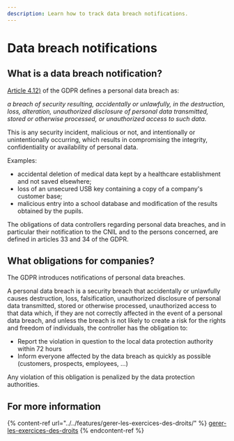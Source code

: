 ```yaml
---
description: Learn how to track data breach notifications.
---
```


# Data breach notifications

## What is a data breach notification?

[Article 4.12)](https://gdpr-info.eu/art-4-gdpr/) of the GDPR defines a personal data breach as:

_a breach of security resulting, accidentally or unlawfully, in the destruction, loss, alteration, unauthorized disclosure of personal data transmitted, stored or otherwise processed, or unauthorized access to such data._

This is any security incident, malicious or not, and intentionally or unintentionally occurring, which results in compromising the integrity, confidentiality or availability of personal data.

Examples:

* accidental deletion of medical data kept by a healthcare establishment and not saved elsewhere;
* loss of an unsecured USB key containing a copy of a company's customer base;
* malicious entry into a school database and modification of the results obtained by the pupils.

The obligations of data controllers regarding personal data breaches, and in particular their notification to the CNIL and to the persons concerned, are defined in articles 33 and 34 of the GDPR.

## What obligations for companies?

The GDPR introduces notifications of personal data breaches.

A personal data breach is a security breach that accidentally or unlawfully causes destruction, loss, falsification, unauthorized disclosure of personal data transmitted, stored or otherwise processed, unauthorized access to that data which, if they are not correctly affected in the event of a personal data breach, and unless the breach is not likely to create a risk for the rights and freedom of individuals, the controller has the obligation to:

* Report the violation in question to the local data protection authority within 72 hours
* Inform everyone affected by the data breach as quickly as possible (customers, prospects, employees, ...)

Any violation of this obligation is penalized by the data protection authorities.

## For more information

{% content-ref url="../../features/gerer-les-exercices-des-droits/" %}
[gerer-les-exercices-des-droits](../../features/gerer-les-exercices-des-droits/)
{% endcontent-ref %}
